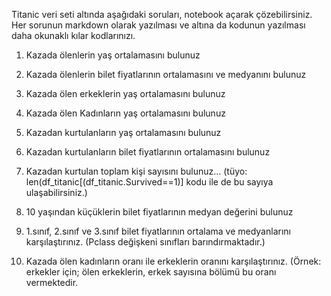Titanic veri seti altında aşağıdaki soruları, notebook açarak çözebilirsiniz. Her sorunun markdown olarak yazılması ve altına da kodunun yazılması daha okunaklı kılar kodlarınızı.
1.	Kazada ölenlerin yaş ortalamasını bulunuz
2.	Kazada ölenlerin bilet fiyatlarının ortalamasını ve medyanını bulunuz
3.	Kazada ölen erkeklerin yaş ortalamasını bulunuz
4.	Kazada ölen Kadınların yaş ortalamasını bulunuz


5.	Kazadan kurtulanların yaş ortalamasını bulunuz
6.	Kazadan kurtulanların bilet fiyatlarının ortalamasını bulunuz
7.	Kazadan kurtulan toplam kişi sayısını bulunuz… 
(tüyo: len(df_titanic[(df_titanic.Survived==1)]   kodu ile de bu sayıya ulaşabilirsiniz.)


8.	10 yaşından küçüklerin bilet fiyatlarının medyan değerini bulunuz


9.	1.sınıf, 2.sınıf ve 3.sınıf bilet fiyatlarının ortalama ve medyanlarını karşılaştırınız. (Pclass değişkeni sınıfları barındırmaktadır.)


10.	Kazada ölen kadınların oranı ile erkeklerin oranını karşılaştırınız. (Örnek: erkekler için; ölen erkeklerin, erkek sayısına bölümü bu oranı vermektedir.
